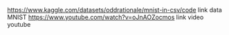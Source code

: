 https://www.kaggle.com/datasets/oddrationale/mnist-in-csv/code link data MNIST
https://www.youtube.com/watch?v=oJnAOZocmos link video youtube 
